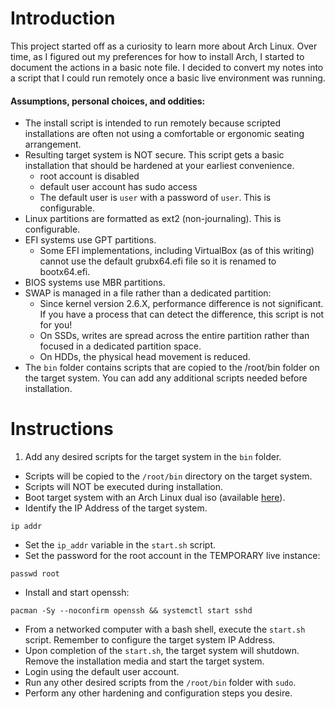 # Introduction
This project started off as a curiosity to learn more about Arch Linux. Over
time, as I figured out my preferences for how to install Arch, I started to
document the actions in a basic note file. I decided to convert my notes into a
script that I could run remotely once a basic live environment was running.

#### Assumptions, personal choices, and oddities:
 - The install script is intended to run remotely because scripted installations
   are often not using a comfortable or ergonomic seating arrangement.
 - Resulting target system is NOT secure. This script gets a basic installation
   that should be hardened at your earliest convenience.
   - root account is disabled
   - default user account has sudo access
   - The default user is `user` with a password of `user`. This is configurable.
 - Linux partitions are formatted as ext2 (non-journaling). This is configurable.
 - EFI systems use GPT partitions.
   - Some EFI implementations, including VirtualBox (as of this writing) cannot
     use the default grubx64.efi file so it is renamed to bootx64.efi.
 - BIOS systems use MBR partitions.
 - SWAP is managed in a file rather than a dedicated partition:
   - Since kernel version 2.6.X, performance difference is not significant.
     If you have a process that can detect the difference, this script
     is not for you!
   - On SSDs, writes are spread across the entire partition rather than
     focused in a dedicated partition space.
   - On HDDs, the physical head movement is reduced.
 - The `bin` folder contains scripts that are copied to the /root/bin folder
   on the target system. You can add any additional scripts needed before
   installation.


# Instructions
1. Add any desired scripts for the target system in the `bin` folder.
  - Scripts will be copied to the `/root/bin` directory on the target system.
  - Scripts will NOT be executed during installation.
- Boot target system with an Arch Linux dual iso (available [here](http://mirror.rackspace.com/archlinux/iso/latest/)).
- Identify the IP Address of the target system.
```shell
ip addr
```
- Set the `ip_addr` variable in the `start.sh` script.
- Set the password for the root account in the TEMPORARY live instance:
```shell
passwd root
```
- Install and start openssh:
```shell
pacman -Sy --noconfirm openssh && systemctl start sshd
```
- From a networked computer with a bash shell, execute the `start.sh` script.
  Remember to configure the target system IP Address.
- Upon completion of the `start.sh`, the target system will shutdown. Remove
  the installation media and start the target system.
- Login using the default user account.
- Run any other desired scripts from the `/root/bin` folder with `sudo`.
- Perform any other hardening and configuration steps you desire.
